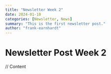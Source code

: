 ```yaml
---
title: "Newsletter Week 2"
date: 2024-01-10
categories: [Newsletter, News]
summary: "This is the first newsletter post."
author: "frank-earnhardt"
---
```

# Newsletter Post Week 2 

// Content